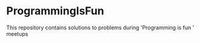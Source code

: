 # ProgrammingIsFun
This repository contains solutions to problems during 'Programming is fun ' meetups
